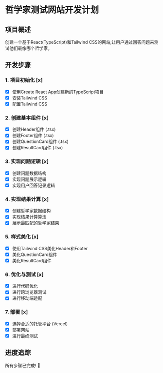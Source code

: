 # 哲学家测试网站开发计划

## 项目概述
创建一个基于React(TypeScript)和Tailwind CSS的网站,让用户通过回答问题来测试他们最像哪个哲学家。

## 开发步骤

### 1. 项目初始化 [x]
- [x] 使用Create React App创建新的TypeScript项目
- [x] 安装Tailwind CSS
- [x] 配置Tailwind CSS

### 2. 创建基本组件 [x]
- [x] 创建Header组件 (.tsx)
- [x] 创建Footer组件 (.tsx)
- [x] 创建QuestionCard组件 (.tsx)
- [x] 创建ResultCard组件 (.tsx)

### 3. 实现问题逻辑 [x]
- [x] 创建问题数据结构
- [x] 实现问题展示逻辑
- [x] 实现用户回答记录逻辑

### 4. 实现结果计算 [x]
- [x] 创建哲学家数据结构
- [x] 实现结果计算算法
- [x] 展示最匹配的哲学家结果

### 5. 样式美化 [x]
- [x] 使用Tailwind CSS美化Header和Footer
- [x] 美化QuestionCard组件
- [x] 美化ResultCard组件

### 6. 优化与测试 [x]
- [x] 进行代码优化
- [x] 进行跨浏览器测试
- [x] 进行移动端适配

### 7. 部署 [x]
- [x] 选择合适的托管平台 (Vercel)
- [x] 部署网站
- [x] 进行最终测试

## 进度追踪
所有步骤已完成! 🎉